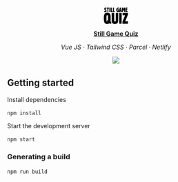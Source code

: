 <p align="center">
	<img src="/src/static/logo-dark.svg" alt="Still GameQuiz" width="56" align="center" />
</p>

<p align="center"><a href="https://www.stillgamequiz.com"><strong>Still Game Quiz</strong></a></p>

<p align="center"><em>Vue JS · Tailwind CSS · Parcel · Netlify</em></p>
<p align="center"><a href="https://app.netlify.com/sites/stillgamequiz/deploys"><img src="https://api.netlify.com/api/v1/badges/ea85a1f5-027f-4b86-9d56-e4771fd4c5d0/deploy-status"></a></p>


## Getting started

Install dependencies 

```
npm install
```

Start the development server

```
npm start
```

### Generating a build

```
npm run build
```

